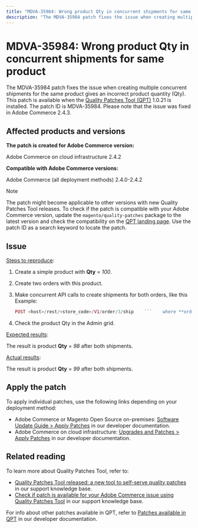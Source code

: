 ```yaml
---
title: "MDVA-35984: Wrong product Qty in concurrent shipments for same product"
description: "The MDVA-35984 patch fixes the issue when creating multiple concurrent shipments for the same product gives an incorrect product quantity (Qty). This patch is available when the [Quality Patches Tool (QPT)](/help/announcements/adobe-commerce-announcements/magento-quality-patches-released-new-tool-to-self-serve-quality-patches.md) 1.0.21 is installed. The patch ID is MDVA-35984. Please note that the issue was fixed in Adobe Commerce 2.4.3."
---
```


# MDVA-35984: Wrong product Qty in concurrent shipments for same product

The MDVA-35984 patch fixes the issue when creating multiple concurrent shipments for the same product gives an incorrect product quantity (Qty). This patch is available when the [Quality Patches Tool (QPT)](/help/announcements/adobe-commerce-announcements/magento-quality-patches-released-new-tool-to-self-serve-quality-patches.md) 1.0.21 is installed. The patch ID is MDVA-35984. Please note that the issue was fixed in Adobe Commerce 2.4.3.

## Affected products and versions

**The patch is created for Adobe Commerce version:**

Adobe Commerce on cloud infrastructure 2.4.2

**Compatible with Adobe Commerce versions:**

Adobe Commerce (all deployment methods) 2.4.0-2.4.2

>[!NOTE]
>
>The patch might become applicable to other versions with new Quality Patches Tool releases. To check if the patch is compatible with your Adobe Commerce version, update the `magento/quality-patches` package to the latest version and check the compatibility on the [QPT landing page](https://devdocs.magento.com/quality-patches/tool.html#patch-grid). Use the patch ID as a search keyword to locate the patch.

## Issue

<u>Steps to reproduce</u>:

1. Create a simple product with **Qty** = *100*.
1. Create two orders with this product.
1. Make concurrent API calls to create shipments for both orders, like this Example:

    ```php
    POST <host>/rest/<store_code>/V1/order/3/ship    ```    where **order id** = *3* , with a payload like:    ```php    {        "items": [            {                "order_item_id": <order_item_id>,                "qty": 1            }        ],        "tracks": [            {                "track_number": "1Y-9876543210",                "title": "United Parcel Service",                "carrier_code": "ups"            }        ]    }
    ```

1. Check the product Qty in the Admin grid.

<u>Expected results</u>:

The result is product **Qty** = *98* after both shipments.

<u>Actual results</u>:

The result is product **Qty** = *99* after both shipments.

## Apply the patch

To apply individual patches, use the following links depending on your deployment method:

* Adobe Commerce or Magento Open Source on-premises: [Software Update Guide > Apply Patches](https://devdocs.magento.com/guides/v2.4/comp-mgr/patching/mqp.html) in our developer documentation.
* Adobe Commerce on cloud infrastructure: [Upgrades and Patches > Apply Patches](https://devdocs.magento.com/cloud/project/project-patch.html) in our developer documentation.

## Related reading

To learn more about Quality Patches Tool, refer to:

* [Quality Patches Tool released: a new tool to self-serve quality patches](/help/announcements/adobe-commerce-announcements/magento-quality-patches-released-new-tool-to-self-serve-quality-patches.md) in our support knowledge base.
* [Check if patch is available for your Adobe Commerce issue using Quality Patches Tool](https://support.magento.com/hc/en-us/articles/360047125252) in our support knowledge base.

For info about other patches available in QPT, refer to [Patches available in QPT](https://devdocs.magento.com/quality-patches/tool.html#patch-grid) in our developer documentation.